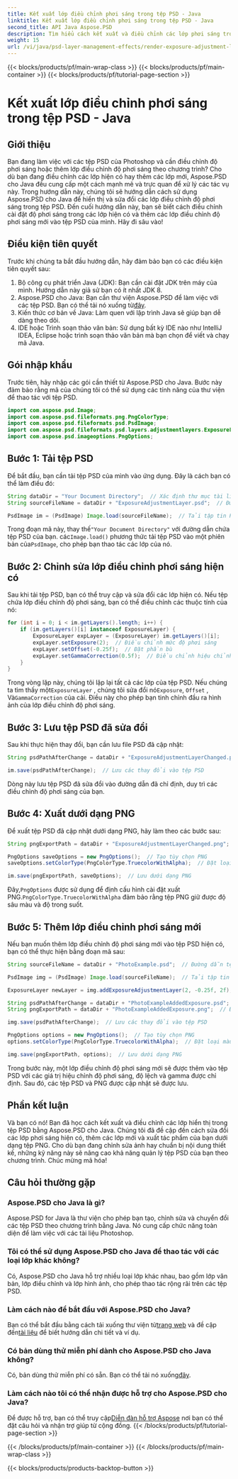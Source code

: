 ```yaml
---
title: Kết xuất lớp điều chỉnh phơi sáng trong tệp PSD - Java
linktitle: Kết xuất lớp điều chỉnh phơi sáng trong tệp PSD - Java
second_title: API Java Aspose.PSD
description: Tìm hiểu cách kết xuất và điều chỉnh các lớp phơi sáng trong tệp PSD bằng Aspose.PSD cho Java. Hướng dẫn từng bước với các ví dụ về mã để sửa đổi và thêm các lớp hiển thị.
weight: 15
url: /vi/java/psd-layer-management-effects/render-exposure-adjustment-layer-psd/
---
```


{{< blocks/products/pf/main-wrap-class >}}
{{< blocks/products/pf/main-container >}}
{{< blocks/products/pf/tutorial-page-section >}}

# Kết xuất lớp điều chỉnh phơi sáng trong tệp PSD - Java

## Giới thiệu

Bạn đang làm việc với các tệp PSD của Photoshop và cần điều chỉnh độ phơi sáng hoặc thêm lớp điều chỉnh độ phơi sáng theo chương trình? Cho dù bạn đang điều chỉnh các lớp hiện có hay thêm các lớp mới, Aspose.PSD cho Java đều cung cấp một cách mạnh mẽ và trực quan để xử lý các tác vụ này. Trong hướng dẫn này, chúng tôi sẽ hướng dẫn cách sử dụng Aspose.PSD cho Java để hiển thị và sửa đổi các lớp điều chỉnh độ phơi sáng trong tệp PSD. Đến cuối hướng dẫn này, bạn sẽ biết cách điều chỉnh cài đặt độ phơi sáng trong các lớp hiện có và thêm các lớp điều chỉnh độ phơi sáng mới vào tệp PSD của mình. Hãy đi sâu vào!

## Điều kiện tiên quyết

Trước khi chúng ta bắt đầu hướng dẫn, hãy đảm bảo bạn có các điều kiện tiên quyết sau:

1. Bộ công cụ phát triển Java (JDK): Bạn cần cài đặt JDK trên máy của mình. Hướng dẫn này giả sử bạn có ít nhất JDK 8.
2.  Aspose.PSD cho Java: Bạn cần thư viện Aspose.PSD để làm việc với các tệp PSD. Bạn có thể tải nó xuống từ[đây](https://releases.aspose.com/psd/java/).
3. Kiến thức cơ bản về Java: Làm quen với lập trình Java sẽ giúp bạn dễ dàng theo dõi.
4. IDE hoặc Trình soạn thảo văn bản: Sử dụng bất kỳ IDE nào như IntelliJ IDEA, Eclipse hoặc trình soạn thảo văn bản mà bạn chọn để viết và chạy mã Java.

## Gói nhập khẩu

Trước tiên, hãy nhập các gói cần thiết từ Aspose.PSD cho Java. Bước này đảm bảo rằng mã của chúng tôi có thể sử dụng các tính năng của thư viện để thao tác với tệp PSD.

```java
import com.aspose.psd.Image;
import com.aspose.psd.fileformats.png.PngColorType;
import com.aspose.psd.fileformats.psd.PsdImage;
import com.aspose.psd.fileformats.psd.layers.adjustmentlayers.ExposureLayer;
import com.aspose.psd.imageoptions.PngOptions;
```

## Bước 1: Tải tệp PSD

Để bắt đầu, bạn cần tải tệp PSD của mình vào ứng dụng. Đây là cách bạn có thể làm điều đó:

```java
String dataDir = "Your Document Directory";  // Xác định thư mục tài liệu của bạn
String sourceFileName = dataDir + "ExposureAdjustmentLayer.psd";  // Đường dẫn tệp PSD nguồn

PsdImage im = (PsdImage) Image.load(sourceFileName);  // Tải tập tin PSD
```

 Trong đoạn mã này, thay thế`"Your Document Directory"` với đường dẫn chứa tệp PSD của bạn. các`Image.load()` phương thức tải tệp PSD vào một phiên bản của`PsdImage`, cho phép bạn thao tác các lớp của nó.

## Bước 2: Chỉnh sửa lớp điều chỉnh phơi sáng hiện có

Sau khi tải tệp PSD, bạn có thể truy cập và sửa đổi các lớp hiện có. Nếu tệp chứa lớp điều chỉnh độ phơi sáng, bạn có thể điều chỉnh các thuộc tính của nó:

```java
for (int i = 0; i < im.getLayers().length; i++) {
    if (im.getLayers()[i] instanceof ExposureLayer) {
        ExposureLayer expLayer = (ExposureLayer) im.getLayers()[i];
        expLayer.setExposure(2);  // Điều chỉnh mức độ phơi sáng
        expLayer.setOffset(-0.25f);  // Đặt phần bù
        expLayer.setGammaCorrection(0.5f);  // Điều chỉnh hiệu chỉnh gamma
    }
}
```

Trong vòng lặp này, chúng tôi lặp lại tất cả các lớp của tệp PSD. Nếu chúng ta tìm thấy một`ExposureLayer` , chúng tôi sửa đổi nó`Exposure`, `Offset` , Và`GammaCorrection` của cải. Điều này cho phép bạn tinh chỉnh đầu ra hình ảnh của lớp điều chỉnh độ phơi sáng.

## Bước 3: Lưu tệp PSD đã sửa đổi

Sau khi thực hiện thay đổi, bạn cần lưu file PSD đã cập nhật:

```java
String psdPathAfterChange = dataDir + "ExposureAdjustmentLayerChanged.psd";  // Đường dẫn lưu file PSD đã sửa đổi

im.save(psdPathAfterChange);  // Lưu các thay đổi vào tệp PSD
```

Dòng này lưu tệp PSD đã sửa đổi vào đường dẫn đã chỉ định, duy trì các điều chỉnh độ phơi sáng của bạn.

## Bước 4: Xuất dưới dạng PNG

Để xuất tệp PSD đã cập nhật dưới dạng PNG, hãy làm theo các bước sau:

```java
String pngExportPath = dataDir + "ExposureAdjustmentLayerChanged.png";  // Đường dẫn lưu file PNG

PngOptions saveOptions = new PngOptions();  // Tạo tùy chọn PNG
saveOptions.setColorType(PngColorType.TruecolorWithAlpha);  // Đặt loại màu thành Truecolor với Alpha

im.save(pngExportPath, saveOptions);  // Lưu dưới dạng PNG
```

 Đây,`PngOptions` được sử dụng để định cấu hình cài đặt xuất PNG.`PngColorType.TruecolorWithAlpha` đảm bảo rằng tệp PNG giữ được độ sâu màu và độ trong suốt.

## Bước 5: Thêm lớp điều chỉnh phơi sáng mới

Nếu bạn muốn thêm lớp điều chỉnh độ phơi sáng mới vào tệp PSD hiện có, bạn có thể thực hiện bằng đoạn mã sau:

```java
String sourceFileName = dataDir + "PhotoExample.psd";  // Đường dẫn tệp PSD nguồn

PsdImage img = (PsdImage) Image.load(sourceFileName);  // Tải tập tin PSD

ExposureLayer newLayer = img.addExposureAdjustmentLayer(2, -0.25f, 2f);  // Thêm lớp điều chỉnh độ phơi sáng mới

String psdPathAfterChange = dataDir + "PhotoExampleAddedExposure.psd";  // Đường dẫn lưu file PSD đã sửa đổi
String pngExportPath = dataDir + "PhotoExampleAddedExposure.png";  // Đường dẫn lưu file PNG

img.save(psdPathAfterChange);  // Lưu các thay đổi vào tệp PSD

PngOptions options = new PngOptions();  // Tạo tùy chọn PNG
options.setColorType(PngColorType.TruecolorWithAlpha);  // Đặt loại màu thành Truecolor với Alpha

img.save(pngExportPath, options);  // Lưu dưới dạng PNG
```

Trong bước này, một lớp điều chỉnh độ phơi sáng mới sẽ được thêm vào tệp PSD với các giá trị hiệu chỉnh độ phơi sáng, độ lệch và gamma được chỉ định. Sau đó, các tệp PSD và PNG được cập nhật sẽ được lưu.

## Phần kết luận

Và bạn có nó! Bạn đã học cách kết xuất và điều chỉnh các lớp hiển thị trong tệp PSD bằng Aspose.PSD cho Java. Chúng tôi đã đề cập đến cách sửa đổi các lớp phơi sáng hiện có, thêm các lớp mới và xuất tác phẩm của bạn dưới dạng tệp PNG. Cho dù bạn đang chỉnh sửa ảnh hay chuẩn bị nội dung thiết kế, những kỹ năng này sẽ nâng cao khả năng quản lý tệp PSD của bạn theo chương trình. Chúc mừng mã hóa!

## Câu hỏi thường gặp

### Aspose.PSD cho Java là gì?

Aspose.PSD for Java là thư viện cho phép bạn tạo, chỉnh sửa và chuyển đổi các tệp PSD theo chương trình bằng Java. Nó cung cấp chức năng toàn diện để làm việc với các tài liệu Photoshop.

### Tôi có thể sử dụng Aspose.PSD cho Java để thao tác với các loại lớp khác không?

Có, Aspose.PSD cho Java hỗ trợ nhiều loại lớp khác nhau, bao gồm lớp văn bản, lớp điều chỉnh và lớp hình ảnh, cho phép thao tác rộng rãi trên các tệp PSD.

### Làm cách nào để bắt đầu với Aspose.PSD cho Java?

 Bạn có thể bắt đầu bằng cách tải xuống thư viện từ[trang web](https://releases.aspose.com/psd/java/) và đề cập đến[tài liệu](https://reference.aspose.com/psd/java/) để biết hướng dẫn chi tiết và ví dụ.

### Có bản dùng thử miễn phí dành cho Aspose.PSD cho Java không?

 Có, bản dùng thử miễn phí có sẵn. Bạn có thể tải nó xuống[đây](https://releases.aspose.com/).

### Làm cách nào tôi có thể nhận được hỗ trợ cho Aspose.PSD cho Java?

 Để được hỗ trợ, bạn có thể truy cập[Diễn đàn hỗ trợ Aspose](https://forum.aspose.com/c/psd/34) nơi bạn có thể đặt câu hỏi và nhận trợ giúp từ cộng đồng.
{{< /blocks/products/pf/tutorial-page-section >}}

{{< /blocks/products/pf/main-container >}}
{{< /blocks/products/pf/main-wrap-class >}}

{{< blocks/products/products-backtop-button >}}
